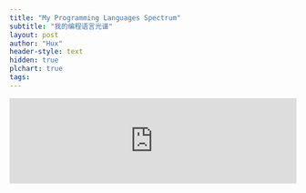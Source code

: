 ```yaml
---
title: "My Programming Languages Spectrum"
subtitle: "我的编程语言光谱"
layout: post
author: "Hux"
header-style: text
hidden: true
plchart: true
tags:
---
```


<iframe 
  id="chart"
  src="https://killingbest.github.io/PL-chart/"
  frameborder="0" 
  scrolling="no" 
  style="width: 100%">
</iframe>
